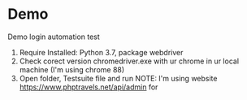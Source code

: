 # Demo
Demo login automation test

1. Require Installed: Python 3.7, package webdriver
2. Check corect version chromedriver.exe with ur chrome in ur local machine (I'm using chrome 88)
3. Open folder, Testsuite file and run
NOTE: I'm using website https://www.phptravels.net/api/admin for 
